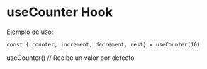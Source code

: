 # useCounter Hook

Ejemplo de uso:

```
const { counter, increment, decrement, rest} = useCounter(10)
```

useCounter() // Recibe un valor por defecto

